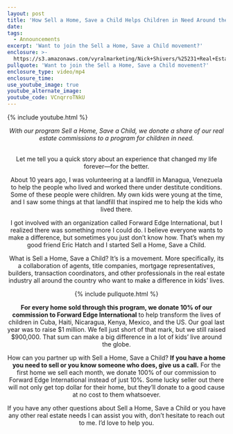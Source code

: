 ```yaml
---
layout: post
title: 'How Sell a Home, Save a Child Helps Children in Need Around the Globe'
date:
tags:
  - Announcements
excerpt: 'Want to join the Sell a Home, Save a Child movement?'
enclosure: >-
  https://s3.amazonaws.com/vyralmarketing/Nick+Shivers/%25231+Real+Estate+Team+in+the+Portland+Metro+%257C+SW+Washington-+Sell+a+Home%252C+Save+a+Child.mp4
pullquote: 'Want to join the Sell a Home, Save a Child movement?'
enclosure_type: video/mp4
enclosure_time:
use_youtube_image: true
youtube_alternate_image:
youtube_code: VCnqrroTNkU
---
```


{% include youtube.html %}

<center><em>With our program Sell a Home, Save a Child, we donate a share of our real estate commissions to a program for children in need.</em><center>

<center>&nbsp;</center>

Let me tell you a quick story about an experience that changed my life forever—for the better.

About 10 years ago, I was volunteering at a landfill in Managua, Venezuela to help the people who lived and worked there under destitute conditions. Some of these people were children. My own kids were young at the time, and I saw some things at that landfill that inspired me to help the kids who lived there.

I got involved with an organization called Forward Edge International, but I realized there was something more I could do. I believe everyone wants to make a difference, but sometimes you just don’t know how. That’s when my good friend Eric Hatch and I started Sell a Home, Save a Child.

What is Sell a Home, Save a Child? It’s is a movement. More specifically, its a collaboration of agents, title companies, mortgage representatives, builders, transaction coordinators, and other professionals in the real estate industry all around the country who want to make a difference in kids’ lives.

{% include pullquote.html %}

**For every home sold through this program, we donate 10% of our commission to Forward Edge International** to help transform the lives of children in Cuba, Haiti, Nicaragua, Kenya, Mexico, and the US. Our goal last year was to raise $1 million. We fell just short of that mark, but we still raised $900,000. That sum can make a big difference in a lot of kids’ live around the globe.

How can you partner up with Sell a Home, Save a Child? **If you have a home you need to sell or you know someone who does, give us a call.** For the first home we sell each month, we donate 100% of our commission to Forward Edge International instead of just 10%. Some lucky seller out there will not only get top dollar for their home, but they’ll donate to a good cause at no cost to them whatsoever.

If you have any other questions about Sell a Home, Save a Child or you have any other real estate needs I can assist you with, don’t hesitate to reach out to me. I’d love to help you.